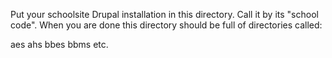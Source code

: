 Put your schoolsite Drupal installation in this directory. Call it by its "school code".
When you are done this directory should be full of directories called:

aes
ahs
bbes
bbms
etc.

